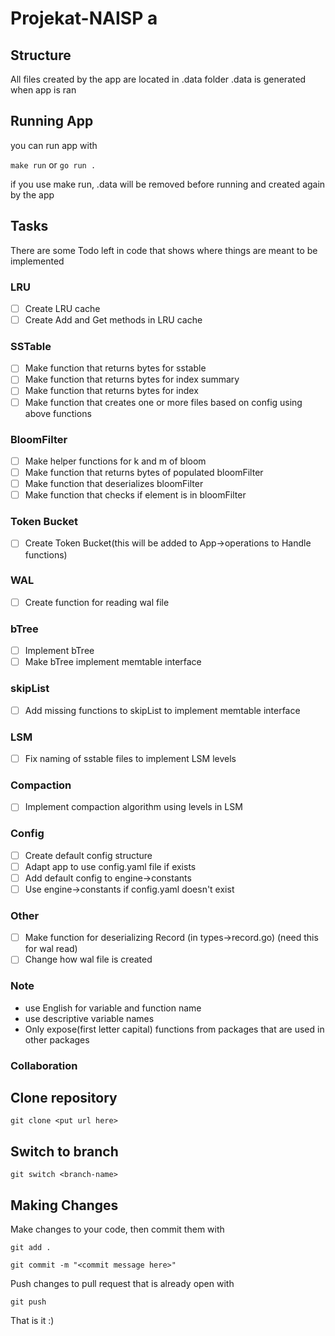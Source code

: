 # Projekat-NAISP a

## Structure

All files created by the app are located in .data folder
.data is generated when app is ran

## Running App

you can run app with

```make run```
or
```go run .```

if you use make run, .data will be removed before running and created again by the app

## Tasks

There are some Todo left in code that shows where things are meant to be implemented

### LRU

- [ ] Create LRU cache
- [ ] Create Add and Get methods in LRU cache
  
### SSTable

- [ ] Make function that returns bytes for sstable
- [ ] Make function that returns bytes for index summary
- [ ] Make function that returns bytes for index
- [ ] Make function that creates one or more files based on config using above functions

### BloomFilter

- [ ] Make helper functions for k and m of bloom
- [ ] Make function that returns bytes of populated bloomFilter
- [ ] Make function that deserializes bloomFilter
- [ ] Make function that checks if element is in bloomFilter
  
### Token Bucket

- [ ] Create Token Bucket(this will be added to App->operations to Handle functions)

### WAL

- [ ] Create function for reading wal file

### bTree

- [ ] Implement bTree
- [ ] Make bTree implement memtable interface

### skipList

- [ ] Add missing functions to skipList to implement memtable interface

### LSM

- [ ] Fix naming of sstable files to implement LSM levels

### Compaction

- [ ] Implement compaction algorithm using levels in LSM

### Config

- [ ] Create default config structure
- [ ] Adapt app to use config.yaml file if exists
- [ ] Add default config to engine->constants
- [ ] Use engine->constants if config.yaml doesn't exist

### Other

- [ ] Make function for deserializing Record (in types->record.go) (need this for wal read)
- [ ] Change how wal file is created

### Note

- use English for variable and function name
- use descriptive variable names
- Only expose(first letter capital) functions from packages that are used in other packages
  
### Collaboration

## Clone repository

```git clone <put url here>```

## Switch to branch

```git switch <branch-name>```

## Making Changes

Make changes to your code, then commit them with

```git add .```

```git commit -m "<commit message here>"```

Push changes to pull request that is already open with

```git push```

That is it :)
